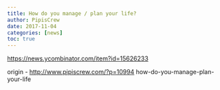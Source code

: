 ```yaml
---
title: How do you manage / plan your life?
author: PipisCrew
date: 2017-11-04
categories: [news]
toc: true
---
```


https://news.ycombinator.com/item?id=15626233

origin - http://www.pipiscrew.com/?p=10994 how-do-you-manage-plan-your-life